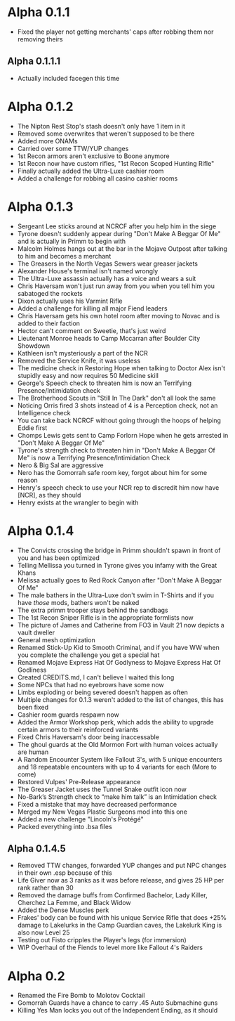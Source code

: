 # Alpha 0.1.1
- Fixed the player not getting merchants' caps after robbing them nor removing theirs

## Alpha 0.1.1.1
- Actually included facegen this time

# Alpha 0.1.2
- The Nipton Rest Stop's stash doesn't only have 1 item in it
- Removed some overwrites that weren't supposed to be there
- Added more ONAMs
- Carried over some TTW/YUP changes
- 1st Recon armors aren't exclusive to Boone anymore
- 1st Recon now have custom rifles, "1st Recon Scoped Hunting Rifle"
- Finally actually added the Ultra-Luxe cashier room
- Added a challenge for robbing all casino cashier rooms

# Alpha 0.1.3
- Sergeant Lee sticks around at NCRCF after you help him in the siege
- Tyrone doesn't suddenly appear during "Don't Make A Beggar Of Me" and is actually in Primm to begin with
- Malcolm Holmes hangs out at the bar in the Mojave Outpost after talking to him and becomes a merchant
- The Greasers in the North Vegas Sewers wear greaser jackets
- Alexander House's terminal isn't named wrongly
- The Ultra-Luxe assassin actually has a voice and wears a suit
- Chris Haversam won't just run away from you when you tell him you sabatoged the rockets
- Dixon actually uses his Varmint Rifle
- Added a challenge for killing all major Fiend leaders
- Chris Haversam gets his own hotel room after moving to Novac and is added to their faction
- Hector can't comment on Sweetie, that's just weird
- Lieutenant Monroe heads to Camp Mccarran after Boulder City Showdown
- Kathleen isn't mysteriously a part of the NCR
- Removed the Service Knife, it was useless
- The medicine check in Restoring Hope when talking to Doctor Alex isn't stupidly easy and now requires 50 Medicine skill
- George's Speech check to threaten him is now an Terrifying Presence/Intimidation check
- The Brotherhood Scouts in "Still In The Dark" don't all look the same
- Noticing Orris fired 3 shots instead of 4 is a Perception check, not an Intelligence check
- You can take back NCRCF without going through the hoops of helping Eddie first
- Chomps Lewis gets sent to Camp Forlorn Hope when he gets arrested in "Don't Make A Beggar Of Me"
- Tyrone's strength check to threaten him in "Don't Make A Beggar Of Me" is now a Terrifying Presence/Intimidation Check
- Nero & Big Sal are aggressive
- Nero has the Gomorrah safe room key, forgot about him for some reason
- Henry's speech check to use your NCR rep to discredit him now have [NCR], as they should
- Henry exists at the wrangler to begin with

# Alpha 0.1.4
- The Convicts crossing the bridge in Primm shouldn't spawn in front of you and has been optimized
- Telling Mellissa you turned in Tyrone gives you infamy with the Great Khans
- Melissa actually goes to Red Rock Canyon after "Don't Make A Beggar Of Me"
- The male bathers in the Ultra-Luxe don't swim in T-Shirts and if you have _those_ mods, bathers won't be naked
- The extra primm trooper stays behind the sandbags
- The 1st Recon Sniper Rifle is in the appropriate formlists now
- The picture of James and Catherine from FO3 in Vault 21 now depicts a vault dweller
- General mesh optimization
- Renamed Stick-Up Kid to Smooth Criminal, and if you have WW when you complete the challenge you get a special hat
- Renamed Mojave Express Hat Of Godlyness to Mojave Express Hat Of Godliness
- Created CREDITS.md, I can't believe I waited this long
- Some NPCs that had no eyebrows have some now
- Limbs exploding or being severed doesn't happen as often
- Multiple changes for 0.1.3 weren't added to the list of changes, this has been fixed
- Cashier room guards respawn now
- Added the Armor Workshop perk, which adds the ability to upgrade certain armors to their reinforced variants
- Fixed Chris Haversam's door being inaccessable
- The ghoul guards at the Old Mormon Fort with human voices actually are human
- A Random Encounter System like Fallout 3's, with 5 unique encounters and 18 repeatable encounters with up to 4 variants for each (More to come)
- Restored Vulpes' Pre-Release appearance
- The Greaser Jacket uses the Tunnel Snake outfit icon now
- No-Bark’s Strength check to “make him talk” is an Intimidation check
- Fixed a mistake that may have decreased performance
- Merged my New Vegas Plastic Surgeons mod into this one
- Added a new challenge "Lincoln's Protégé"
- Packed everything into .bsa files

## Alpha 0.1.4.5
- Removed TTW changes, forwarded YUP changes and put NPC changes in their own .esp because of this
- Life Giver now as 3 ranks as it was before release, and gives 25 HP per rank rather than 30
- Removed the damage buffs from Confirmed Bachelor, Lady Killer, Cherchez La Femme, and Black Widow
- Added the Dense Muscles perk
- Frakes' body can be found with his unique Service Rifle that does +25% damage to Lakelurks in the Camp Guardian caves, the Lakelurk King is also now Level 25
- Testing out Fisto cripples the Player's legs (for immersion)
- WIP Overhaul of the Fiends to level more like Fallout 4's Raiders

# Alpha 0.2
- Renamed the Fire Bomb to Molotov Cocktail
- Gomorrah Guards have a chance to carry .45 Auto Submachine guns
- Killing Yes Man locks you out of the Independent Ending, as it should